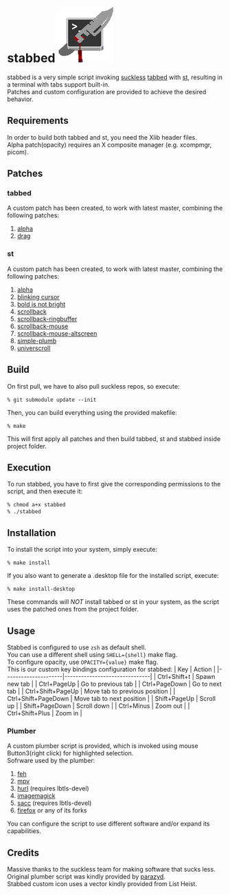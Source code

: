 # stabbed ![Screenshot](stabbed-icon.png)
stabbed is a very simple script invoking [suckless](https://suckless.org/) [tabbed](https://tools.suckless.org/tabbed/) with [st](https://st.suckless.org/),
resulting in a terminal with tabs support built-in.
<br>
Patches and custom configuration are provided to achieve the desired behavior.

## Requirements
In order to build both tabbed and st, you need the Xlib header files.
<br>
Alpha patch(opacity) requires an X composite manager (e.g. xcompmgr, picom).

## Patches
### tabbed
A custom patch has been created, to work with latest master, combining the following patches:
1. [alpha](https://tools.suckless.org/tabbed/patches/alpha/)
2. [drag](https://tools.suckless.org/tabbed/patches/drag/)

### st
A custom patch has been created, to work with latest master, combining the following patches:
1. [alpha](https://st.suckless.org/patches/alpha/)
2. [blinking cursor](https://st.suckless.org/patches/blinking_cursor/)
3. [bold is not bright](https://st.suckless.org/patches/bold-is-not-bright/)
4. [scrollback](https://st.suckless.org/patches/scrollback/)
5. [scrollback-ringbuffer](https://st.suckless.org/patches/scrollback/st-scrollback-ringbuffer-0.8.5.diff)
6. [scrollback-mouse](https://st.suckless.org/patches/scrollback/st-scrollback-mouse-20220127-2c5edf2.diff)
7. [scrollback-mouse-altscreen](https://st.suckless.org/patches/scrollback/st-scrollback-mouse-altscreen-20220127-2c5edf2.diff)
8. [simple-plumb](https://st.suckless.org/patches/right_click_to_plumb/simple_plumb-0.8.5.diff)
9. [universcroll](https://st.suckless.org/patches/universcroll/)

## Build
On first pull, we have to also pull suckless repos, so execute:
```
% git submodule update --init
```
Then, you can build everything using the provided makefile:
```
% make
```
This will first apply all patches and then build tabbed, st and stabbed inside project folder.

## Execution
To run stabbed, you have to first give the corresponding permissions to the script, and then execute it:
```
% chmod a+x stabbed
% ./stabbed
```

## Installation
To install the script into your system, simply execute:
```
% make install
```
If you also want to generate a .desktop file for the installed script, execute:
```
% make install-desktop
```
These commands will *NOT* install tabbed or st in your system, as the script uses the patched ones from the project folder.

## Usage
Stabbed is configured to use `zsh` as default shell.
<br>
You can use a different shell using `SHELL={shell}` make flag.
<br>
To configure opacity, use `OPACITY={value}` make flag.
<br>
This is our custom key bindings configuration for stabbed:
| Key                 | Action                        |
|---------------------|-------------------------------|
| Ctrl+Shift+t        | Spawn new tab                 |
| Ctrl+PageUp         | Go to previous tab            |
| Ctrl+PageDown       | Go to next tab                |
| Ctrl+Shift+PageUp   | Move tab to previous position |
| Ctrl+Shift+PageDown | Move tab to next position     |
| Shift+PageUp        | Scroll up                     |
| Shift+PageDown      | Scroll down                   |
| Ctrl+Minus          | Zoom out                      |
| Ctrl+Shift+Plus     | Zoom in                       |

### Plumber
A custom plumber script is provided, which is invoked using mouse Button3(right click) for highlighted selection.
<br>
Sofrware used by the plumber:
1. [feh](https://feh.finalrewind.org/)
2. [mpv](https://mpv.io/)
3. [hurl](https://codemadness.org/git/hurl/) (requires lbtls-devel)
4. [imagemagick](https://imagemagick.org/)
5. [sacc](https://codemadness.org/git/sacc/) (requires lbtls-devel)
6. [firefox](https://www.mozilla.org/en-US/firefox/new/) or any of its forks

You can configure the script to use different software and/or expand its capabilities.

## Credits
Massive thanks to the suckless team for making software that sucks less.
<br>
Original plumber script was kindly provided by [parazyd](https://github.com/parazyd).
<br>
Stabbed custom icon uses a vector kindly provided from List Heist.
